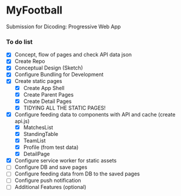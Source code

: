 # MyFootball
Submission for Dicoding: Progressive Web App

### To do list
- [x] Concept, flow of pages and check API data json
- [x] Create Repo
- [x] Conceptual Design (Sketch)
- [x] Configure Bundling for Development
- [x] Create static pages
    - [x] Create App Shell
    - [x] Create Parent Pages
    - [x] Create Detail Pages
    - [x] TIDYING ALL THE STATIC PAGES!
- [x] Configure feeding data to components with API and cache (create api.js)
    - [x] MatchesList
    - [x] StandingTable
    - [x] TeamList
    - [x] Profile (from test data)
    - [x] DetailPage
- [x] Configure service worker for static assets
- [ ] Configure DB and save pages
- [ ] Configure feeding data from DB to the saved pages
- [ ] Configure push notification
- [ ] Additional Features (optional)